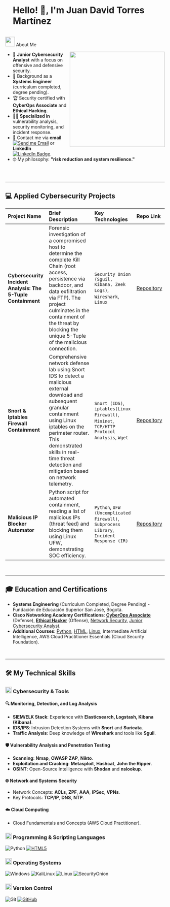 <div id="user-content-toc">
  <ul align="left">
    <summary><h1 style="display: inline-block">Hello! 👋, I'm Juan David Torres Martínez</h1></summary>
  </ul>
</div>
<picture><img src = "https://github.com/7oSkaaa/7oSkaaa/blob/main/Images/about_me.gif?raw=true" width = 30px></picture> About Me

<picture> <img align="right" src="https://media.giphy.com/media/SWoSkN6DxTszqIKEqv/giphy.gif" width = 300px></picture>

- :rocket: **Junior Cybersecurity Analyst** with a focus on offensive and defensive security.
- :school: Background as a **Systems Engineer** (curriculum completed, degree pending).
- :trophy: Security certified with **CyberOps Associate** and **Ethical Hacking**.
- :technologist: **Specialized in** vulnerability analysis, security monitoring, and incident response.
- :email: Contact me via **email** [![Send me Email](https://img.shields.io/static/v1?label=email&amp;message=Juan.ciberseg&amp;color=EA4335&amp;style=flat-square)](mailto:juan.ciberseg@gmail.com) or **LinkedIn** [![LinkedIn Badge](https://img.shields.io/badge/LinkedIn-0077B5?style=flat-square&logo=linkedin&logoColor=white)](https://www.linkedin.com/in/juan-david-torres-martinez-8940b0368/).
- :nerd_face: My philosophy: **"risk reduction and system resilience."**

<br clear="right"/> 
<br>

---

## 💻 Applied Cybersecurity Projects

> 
| Project Name | Brief Description | Key Technologies | Repo Link |
| :--- | :--- | :--- | :--- |
| **Cybersecurity Incident Analysis: The 5-Tuple Containment** | Forensic investigation of a compromised host to determine the complete Kill Chain (root access, persistence via backdoor, and data exfiltration via FTP). The project culminates in the containment of the threat by blocking the unique 5-Tuple of the malicious connection. | `Security Onion (Sguil, Kibana, Zeek Logs)`, `Wireshark`, `Linux` | [Repository](https://github.com/juanciberseg/Incident-Analysis-5Tuple) |
| **Snort & Iptables Firewall Containment** | Comprehensive network defense lab using Snort IDS to detect a malicious external download and subsequent granular containment using Linux iptables on the perimeter router. This demonstrated skills in real-time threat detection and mitigation based on network telemetry. | `Snort (IDS)`, `iptables(Linux Firewall)`, `Mininet`, `TCP/HTTP Protocol Analysis`, `Wget` | [Repository](https://github.com/juanciberseg/Snort-Firewall-Containment) |
| **Malicious IP Blocker Automator** | Python script for automated containment, reading a list of malicious IPs (threat feed) and blocking them using Linux UFW, demonstrating SOC efficiency. | `Python`, `UFW (Uncomplicated Firewall)`, `Subprocess Library`, `Incident Response (IR)` | [Repository](https://github.com/juanciberseg/malicious-ip-blocker) |

<br>

---

## 🎓 Education and Certifications

- **Systems Engineering** (Curriculum Completed, Degree Pending) - Fundación de Educación Superior San José, Bogotá.
- **Cisco Networking Academy Certifications**: <a href="https://www.credly.com/badges/f0830198-a026-4c31-bdec-3531b3f7656d">**CyberOps Associate**</a> (Defense), <a href="https://www.credly.com/badges/707f5528-c466-4c30-9aa7-6f8d963a69fb">**Ethical Hacker**</a> (Offense), <a href="https://www.credly.com/badges/618e0ccf-c840-4772-be99-b81fe4ea3e8c">Network Security</a>, <a href="https://www.credly.com/badges/06537142-00e9-4fc4-b007-51393e05fddc">Junior Cybersecurity Analyst</a>.
- **Additional Courses**: <a href="https://www.credly.com/badges/87eb4418-ff38-4594-ab05-1a8771387852">Python</a>, <a href= "https://www.credly.com/badges/95a92036-28d9-478d-bb31-a23794c42683">HTML</a>, <a href="https://www.credly.com/badges/0139cfa4-a137-4129-b33b-b37ee59a6dba">Linux</a>, Intermediate Artificial Intelligence, AWS Cloud Practitioner Essentials (Cloud Security Foundation).

<br>

---

## 🛠️ My Technical Skills

### <picture> <img src = "https://github.com/7oSkaaa/7oSkaaa/blob/main/Images/CP_PS.gif?raw=true" width = 20px>  </picture> Cybersecurity & Tools

#### 🔍 Monitoring, Detection, and Log Analysis
- **SIEM/ELK Stack**: Experience with **Elasticsearch, Logstash, Kibana (Kibana)**.
- **IDS/IPS**: Intrusion Detection Systems with **Snort** and **Suricata**.
- **Traffic Analysis**: Deep knowledge of **Wireshark** and tools like **Sguil**.

#### 🛡️ Vulnerability Analysis and Penetration Testing
- **Scanning**: **Nmap**, **OWASP ZAP**, **Nikto**.
- **Exploitation and Cracking**: **Metasploit**, **Hashcat**, **John the Ripper**.
- **OSINT**: Open-Source Intelligence with **Shodan** and **nslookup**.

#### 🌐 Network and Systems Security
- Network Concepts: **ACLs**, **ZPF**, **AAA**, **IPSec**, **VPNs**.
- Key Protocols: **TCP/IP**, **DNS**, **NTP**.

#### ☁️ Cloud Computing
- Cloud Fundamentals and Concepts (AWS Cloud Practitioner).

### <picture> <img src = "https://cdn-icons-png.flaticon.com/512/8207/8207452.png" width = 20px>  </picture> Programming & Scripting Languages

![Python](https://img.shields.io/badge/Python-3776AB?style=flat-square&logo=Python&logoColor=white)
<a href="https://www.credly.com/badges/95a92036-28d9-478d-bb31-a23794c42683">
  ![HTML5](https://img.shields.io/badge/HTML-E34F26?style=flat-square&logo=HTML5&logoColor=white)
</a>

### <picture> <img src = "https://github.com/7oSkaaa/7oSkaaa/blob/main/Images/OS.gif?raw=true" width = 20px>  </picture> Operating Systems

![Windows](https://img.shields.io/badge/Windows-0078D6?style=flat-square&logo=Windows&logoColor=white)
![KaliLinux](https://img.shields.io/badge/Kali-557C94?style=flat-square&logo=KaliLinux&logoColor=white)
![Linux](https://img.shields.io/badge/Linux-FCC624?style=flat-square&logo=Linux&logoColor=black)
![SecurityOnion](https://img.shields.io/badge/Security_Onion-000000?style=flat-square&logo=SecurityOnion&logoColor=white)

### <picture> <img src = "https://github.com/7oSkaaa/7oSkaaa/blob/main/Images/Software_Tools.gif?raw=true" width = 20px>  </picture> Version Control

![Git](https://img.shields.io/badge/Git-F05032?style=flat-square&logo=Git&logoColor=white)
<a href="https://github.com/juanciberseg">
  ![GitHub](https://img.shields.io/badge/GitHub-181717?style=flat-square&logo=GitHub&logoColor=white)
</a>


